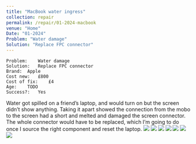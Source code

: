 ```yaml
---
title: "MacBook water ingress"
collection: repair
permalink: /repair/01-2024-macbook
venue: "Home"
Date: "01-2024"
Problem: "Water damage"
Solution: "Replace FPC connector"
---
```

```
Problem:    Water damage 
Solution:   Replace FPC connector 
Brand:  Apple 
Cost new:   £800 
Cost of fix:    £4 
Age:    TODO 
Success?:   Yes 
```
Water got spilled on a friend’s laptop, and would turn on but the screen didn’t show anything. Taking it apart showed the connection from the mobo to the screen had a short and melted and damaged the screen connector. The whole connector would have to be replaced, which I’m going to do once I source the right component and reset the laptop.
![](/images/repair_cafe/macbook/macbook_3.jpg)
![](/images/repair_cafe/macbook/macbook_2.jpg)
![](/images/repair_cafe/macbook/macbook_4.jpg)
![](/images/repair_cafe/macbook/macbook_6.jpg)
![](/images/repair_cafe/macbook/macbook_5.jpg)
![](/images/repair_cafe/macbook/macbook_7.jpg)
![](/images/repair_cafe/macbook/macbook_1.jpg)
